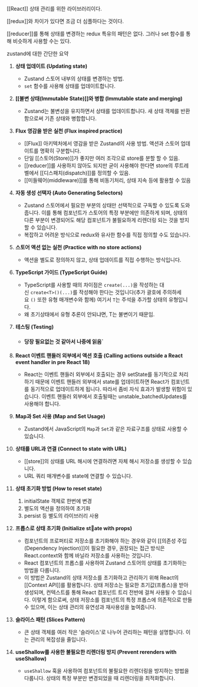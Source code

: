 [[React]] 상태 관리를 위한 라이브러리이다.

[[redux]]와 차이가 있다면 조금 더 심플하다는 것이다.

[[reducer]]를 통해 상태를 변경하는 redux 특유의 패턴은 없다.
그러나 set 함수를 통해 비슷하게 사용할 수는 있다.


zustand에 대한 간단한 요약
1. **상태 업데이트 (Updating state)**
    - Zustand 스토어 내부의 상태를 변경하는 방법.
    - `set` 함수를 사용해 상태를 업데이트합니다.
2. **[[불변 상태(Immutable State)]]와 병합 (Immutable state and merging)**
    - Zustand는 불변성을 유지하면서 상태를 업데이트합니다. 새 상태 객체를 반환함으로써 기존 상태와 병합합니다.
3. **Flux 영감을 받은 실천 (Flux inspired practice)**
    - [[Flux]] 아키텍처에서 영감을 받은 Zustand의 사용 방법. 액션과 스토어 업데이트를 명확히 구분합니다.
    - 단일 [[스토어(Store)]]가 좋지만 여러 조각으로 store를 분할 할 수 있음.
    - [[reducer]]를 사용하지 않아도 되지만 굳이 사용해야 한다면 store의 루트레벨에서 [[디스패치(dispatch)]]를 정의할 수 있음.
    - [[미들웨어(middleware)]]를 통해 비동기처리, 상태 지속 등에 활용할 수 있음
4. **자동 생성 선택자 (Auto Generating Selectors)**
    - Zustand 스토어에서 필요한 부분의 상태만 선택적으로 구독할 수 있도록 도와줍니다. 이를 통해 컴포넌트가 스토어의 특정 부분에만 의존하게 되며, 상태의 다른 부분이 변경되어도 해당 컴포넌트가 불필요하게 리렌더링 되는 것을 방지할 수 있습니다.
    - 복잡하고 어려운 방식으로 redux와 유사한 함수를 직접 정의할 수도 있습니다.
5. **스토어 액션 없는 실천 (Practice with no store actions)**
    - 액션을 별도로 정의하지 않고, 상태 업데이트를 직접 수행하는 방식입니다.
6. **TypeScript 가이드 (TypeScript Guide)**
    - TypeScript를 사용할 때의 차이점은 `create(...)`을 작성하는 대신 `create<T>()(...)`를 작성해야 한다는 것입니다(추가 괄호에 주의하세요 `()` 또한 유형 매개변수와 함께) 여기서 `T`는 주석을 추가할 상태의 유형입니다.
    - 왜 초기상태에서 유형 추론이 안되냐면, T는 불변이기 때문임.
7. **테스팅 (Testing)**
    - #### 당장 필요없는 것 같아서 나중에 읽음`
8. **React 이벤트 핸들러 외부에서 액션 호출 (Calling actions outside a React event handler in pre React 18)**
    - React는 이벤트 핸들러 외부에서 호출되는 경우 setState를 동기적으로 처리하기 때문에 이벤트 핸들러 외부에서 state를 업데이트하면 React가 컴포넌트를 동기적으로 업데이트하게 됩니다. 따라서 좀비 자식 효과가 발생할 위험이 있습니다. 이벤트 핸들러 외부에서 호출될때는 unstable_batchedUpdates를 사용해야 합니다.
9. **Map과 Set 사용 (Map and Set Usage)**
    - Zustand에서 JavaScript의 `Map`과 `Set`과 같은 자료구조를 상태로 사용할 수 있습니다.
10. **상태를 URL과 연결 (Connect to state with URL)**
    - [[store]]의 상태를 URL 해시에 연결하려면 자체 해시 저장소를 생성할 수 있습니다.
    - URL 쿼리 매개변수를 state에 연결할 수 있습니다.
11. **상태 초기화 방법 (How to reset state)**
    1. initialState 객체로 한번에 변경
    2. 별도의 액션을 정의하여 초기화
    3. persist 등 별도의 라이브러리 사용
12. **프롭스로 상태 초기화 (Initialize state with props)**
    - 컴포넌트의 프로퍼티로 저장소를 초기화해야 하는 경우와 같이 [[의존성 주입(Dependency Injection)]]이 필요한 경우, 권장되는 접근 방식은 React.context와 함께 바닐라 저장소를 사용하는 것입니다.
    - React 컴포넌트의 프롭스를 사용하여 Zustand 스토어의 상태를 초기화하는 방법을 다룹니다.
    - 이 방법은 Zustand의 상태 저장소를 초기화하고 관리하기 위해 React의 [[Context API]]를 활용합니다. 상태 저장소는 필요한 초기값(프롭스)을 받아 생성되며, 컨텍스트를 통해 React 컴포넌트 트리 전반에 걸쳐 사용될 수 있습니다. 이렇게 함으로써, 상태 저장소를 컴포넌트의 특정 프롭스에 의존적으로 만들 수 있으며, 이는 상태 관리의 유연성과 재사용성을 높여줍니다.
1. **슬라이스 패턴 (Slices Pattern)**
    
    - 큰 상태 객체를 여러 작은 '슬라이스'로 나누어 관리하는 패턴을 설명합니다. 이는 관리의 복잡성을 줄입니다.
14. **useShallow를 사용한 불필요한 리렌더링 방지 (Prevent rerenders with useShallow)**
    
    - `useShallow` 훅을 사용하여 컴포넌트의 불필요한 리렌더링을 방지하는 방법을 다룹니다. 상태의 특정 부분만 변경되었을 때 리렌더링을 최적화합니다.